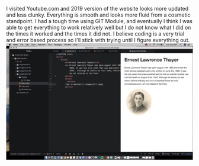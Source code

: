 I visited Youtube.com and 2019 version of the website looks more updated and less clunky. Everything is smooth and looks more fluid from a cosmetic standpoint. I had a tough time using GIT Module, and eventually I think I was able to get everything to work relatively well but I do not know what I did on the times it worked and the times it did not. I believe coding is a very trial and error based process so I'll stick with trying until I figure everything out.
![my screenshot](./images/Screen-Shot-Assignment-04.png)
